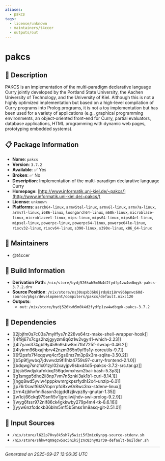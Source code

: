 ```yaml
---
aliases:
  - pakcs
tags:
  - license/unknown
  - maintainers/t4ccer
  - outputs/out
---
```


# pakcs

## 📝 Description

PAKCS is an implementation of the multi-paradigm declarative language
Curry jointly developed by the Portland State University, the Aachen
University of Technology, and the University of Kiel. Although this is
not a highly optimized implementation but based on a high-level
compilation of Curry programs into Prolog programs, it is not a toy
implementation but has been used for a variety of applications (e.g.,
graphical programming environments, an object-oriented front-end for
Curry, partial evaluators, database applications, HTML programming
with dynamic web pages, prototyping embedded systems).


## 📋 Package Information

- **Name**: `pakcs`
- **Version**: `3.7.2`
- **Available**: ✅ Yes
- **Broken**: ✅ No
- **Description**: Implementation of the multi-paradigm declarative language Curry
- **Homepage**: [http://www.informatik.uni-kiel.de/~pakcs/](http://www.informatik.uni-kiel.de/~pakcs/)
- **License**: `unknown`
- **Platforms**: `aarch64-linux`, `armv5tel-linux`, `armv6l-linux`, `armv7a-linux`, `armv7l-linux`, `i686-linux`, `loongarch64-linux`, `m68k-linux`, `microblaze-linux`, `microblazeel-linux`, `mips-linux`, `mips64-linux`, `mips64el-linux`, `mipsel-linux`, `powerpc-linux`, `powerpc64-linux`, `powerpc64le-linux`, `riscv32-linux`, `riscv64-linux`, `s390-linux`, `s390x-linux`, `x86_64-linux`
## 👥 Maintainers

- @t4ccer


## 🔧 Build Information

- **Derivation Path**: `/nix/store/bydj526kwh5m0k4d2fydfp1zw4wdbqyk-pakcs-3.7.2.drv`
- **Source Position**: `/nix/store/ns30sqxb36k8jrds8z18rv96bpnwc60d-source/pkgs/development/compilers/pakcs/default.nix:120`
- **Outputs**:
  - `out`:  `/nix/store/bydj526kwh5m0k4d2fydfp1zw4wdbqyk-pakcs-3.7.2`

## 🔗 Dependencies

- [[2jbjfm0s7c03a7mylffys7n228vs64rz-make-shell-wrapper-hook]]
- [[4f9j67x7cgs2hzjgyyzm8q6z1w2vgy41-which-2.23]]
- [[4l7yam374gbl9y459n9sbw8m7fbf725f-rlwrap-0.46.2]]
- [[4lykrm96bxajhbrv42nzm365n9yf9s1y-coreutils-9.7]]
- [[6f2psfx7f4xqqwq4cr5gs6mz7m3p9x3m-sqlite-3.50.2]]
- [[b5p9fjywbq7jdvwvdz9fi1hlz4759s97-curry-frontend-2.1.0]]
- [[bdqwg7snz1x01zyl02xayjpv9sbxd4d5-pakcs-3.7.2-src.tar.gz]]
- [[bjsb6wdjykafnkixq156qdvmxhsm2bai-bash-5.3p3]]
- [[g1smgp5dhq2ii8np7vm7n5znki3ak1b1-curl-8.14.1]]
- [[ngq8wd5yvlw4pppkwmrgkpsrfydh12x4-unzip-6.0]]
- [[p76r0cwlf6k97ibprrpfd8xw0r8wc3nx-stdenv-linux]]
- [[rrn4zjbhvfmi5asxn3cjgddfzjkvpz8y-gnutar-1.35]]
- [[w1cij66ckq975snfi5v1jgrqiiwijhdv-swi-prolog-9.2.9]]
- [[wyg6fssr972nlf86ck4gkkwby279p4m4-tk-8.6.16]]
- [[yyw6nzfcdckb36blm5mf5b5mss1m9asq-git-2.51.0]]

## 📁 Input Sources

- `/nix/store/l622p70vy8k5sh7y5wizi5f2mic6ynpg-source-stdenv.sh`
- `/nix/store/shkw4qm9qcw5sc5n1k5jznc83ny02r39-default-builder.sh`

---
*Generated on 2025-09-27 12:06:35 UTC*
